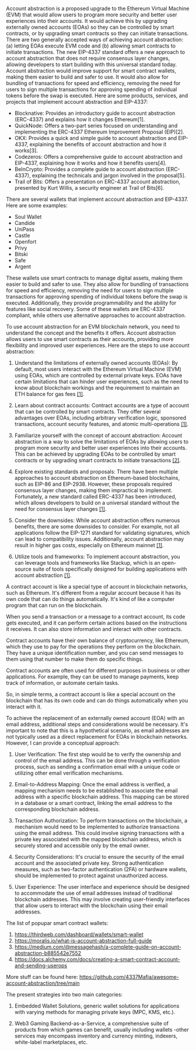 Account abstraction is a proposed upgrade to the Ethereum Virtual Machine (EVM) that would allow users to program more security and better user experiences into their accounts. It would achieve this by upgrading externally owned accounts (EOAs) so they can be controlled by smart contracts, or by upgrading smart contracts so they can initiate transactions. There are two generally accepted ways of achieving account abstraction: (a) letting EOAs execute EVM code and (b) allowing smart contracts to initiate transactions. The new EIP-4337 standard offers a new approach to account abstraction that does not require consensus layer changes, allowing developers to start building with this universal standard today. Account abstraction would improve support for smart contract wallets, making them easier to build and safer to use. It would also allow for bundling of transactions for speed and efficiency, removing the need for users to sign multiple transactions for approving spending of individual tokens before the swap is executed. Here are some products, services, and projects that implement account abstraction and EIP-4337:

- Blocknative: Provides an introductory guide to account abstraction (ERC-4337) and explains how it changes Ethereum[1].
- QuickNode: Offers a two-part series focused on understanding and implementing the ERC-4337 Ethereum Improvement Proposal (EIP)[2].
- OKX: Provides a quick and simple guide to account abstraction and EIP-4337, explaining the benefits of account abstraction and how it works[3].
- Codezeros: Offers a comprehensive guide to account abstraction and EIP-4337, explaining how it works and how it benefits users[4].
- BeInCrypto: Provides a complete guide to account abstraction (ERC-4337), explaining the technicals and jargon involved in the proposal[5].
- Trail of Bits: Offers a presentation on ERC-4337 account abstraction, presented by Kurt Willis, a security engineer at Trail of Bits[6].

There are several wallets that implement account abstraction and EIP-4337. Here are some examples:

- Soul Wallet
- Candide
- UniPass
- Castle
- Openfort
- Privy
- Bitski
- Safe
- Argent

These wallets use smart contracts to manage digital assets, making them easier to build and safer to use. They also allow for bundling of transactions for speed and efficiency, removing the need for users to sign multiple transactions for approving spending of individual tokens before the swap is executed. Additionally, they provide programmability and the ability for features like social recovery. Some of these wallets are ERC-4337 compliant, while others use alternative approaches to account abstraction.

To use account abstraction for an EVM blockchain network, you need to understand the concept and the benefits it offers. Account abstraction allows users to use smart contracts as their accounts, providing more flexibility and improved user experiences. Here are the steps to use account abstraction:

1. Understand the limitations of externally owned accounts (EOAs): By default, most users interact with the Ethereum Virtual Machine (EVM) using EOAs, which are controlled by external private keys. EOAs have certain limitations that can hinder user experiences, such as the need to know about blockchain workings and the requirement to maintain an ETH balance for gas fees [[1]](https://docs.stackup.sh/docs/account-abstraction).

2. Learn about contract accounts: Contract accounts are a type of account that can be controlled by smart contracts. They offer several advantages over EOAs, including arbitrary verification logic, sponsored transactions, account security features, and atomic multi-operations [[1]](https://docs.stackup.sh/docs/account-abstraction).

3. Familiarize yourself with the concept of account abstraction: Account abstraction is a way to solve the limitations of EOAs by allowing users to program more security and better user experiences into their accounts. This can be achieved by upgrading EOAs to be controlled by smart contracts or by upgrading smart contracts to initiate transactions [[2]](https://ethereum.org/en/roadmap/account-abstraction/).

4. Explore existing standards and proposals: There have been multiple approaches to account abstraction on Ethereum-based blockchains, such as EIP-86 and EIP-2938. However, these proposals required consensus layer changes, making them impractical to implement. Fortunately, a new standard called ERC-4337 has been introduced, which allows developers to build on a universal standard without the need for consensus layer changes [[1]](https://docs.stackup.sh/docs/account-abstraction).

5. Consider the downsides: While account abstraction offers numerous benefits, there are some downsides to consider. For example, not all applications follow the EIP-1271 standard for validating signatures, which can lead to compatibility issues. Additionally, account abstraction may result in higher gas costs, especially on Ethereum mainnet [[1]](https://docs.stackup.sh/docs/account-abstraction).

6. Utilize tools and frameworks: To implement account abstraction, you can leverage tools and frameworks like Stackup, which is an open-source suite of tools specifically designed for building applications with account abstraction [[1]](https://docs.stackup.sh/docs/account-abstraction).

A contract account is like a special type of account in blockchain networks, such as Ethereum. It's different from a regular account because it has its own code that can do things automatically. It's kind of like a computer program that can run on the blockchain.

When you send a transaction or a message to a contract account, its code gets executed, and it can perform certain actions based on the instructions it receives. It can also store information and interact with other contracts.

Contract accounts have their own balance of cryptocurrency, like Ethereum, which they use to pay for the operations they perform on the blockchain. They have a unique identification number, and you can send messages to them using that number to make them do specific things.

Contract accounts are often used for different purposes in business or other applications. For example, they can be used to manage payments, keep track of information, or automate certain tasks.

So, in simple terms, a contract account is like a special account on the blockchain that has its own code and can do things automatically when you interact with it.

To achieve the replacement of an externally owned account (EOA) with an email address, additional steps and considerations would be necessary. It's important to note that this is a hypothetical scenario, as email addresses are not typically used as a direct replacement for EOAs in blockchain networks. However, I can provide a conceptual approach:

1. User Verification: The first step would be to verify the ownership and control of the email address. This can be done through a verification process, such as sending a confirmation email with a unique code or utilizing other email verification mechanisms.

2. Email-to-Address Mapping: Once the email address is verified, a mapping mechanism needs to be established to associate the email address with a specific blockchain address. This mapping can be stored in a database or a smart contract, linking the email address to the corresponding blockchain address.

3. Transaction Authorization: To perform transactions on the blockchain, a mechanism would need to be implemented to authorize transactions using the email address. This could involve signing transactions with a private key associated with the mapped blockchain address, which is securely stored and accessible only by the email owner.

4. Security Considerations: It's crucial to ensure the security of the email account and the associated private key. Strong authentication measures, such as two-factor authentication (2FA) or hardware wallets, should be implemented to protect against unauthorized access.

5. User Experience: The user interface and experience should be designed to accommodate the use of email addresses instead of traditional blockchain addresses. This may involve creating user-friendly interfaces that allow users to interact with the blockchain using their email addresses.

The list of popupar smart contract wallets:

1. https://thirdweb.com/dashboard/wallets/smart-wallet
2. https://moralis.io/what-is-account-abstraction-full-guide
3. https://medium.com/@messagehash/a-complete-guide-on-account-abstraction-b885542e7552
4. https://docs.alchemy.com/docs/creating-a-smart-contract-account-and-sending-userops


More stuff can be found here: https://github.com/4337Mafia/awesome-account-abstraction/tree/main

The present strategies into two main categories:

1) Embedded Wallet Solutions, generic wallet solutions for applications with varying methods for managing private keys (MPC, KMS, etc.).

2) Web3 Gaming Backend-as-a-Service, a comprehensive suite of products from which games can benefit, usually including wallets -other services may encompass inventory and currency minting, indexers, white-label marketplaces, etc.


